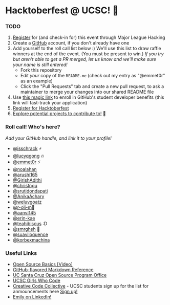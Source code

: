 # Hacktoberfest @ UCSC! 👻

### TODO
1. [Register](https://events.mlh.io/events/11767-hacktoberfest-ucsc) for (and check-in for) this event through Major League Hacking
2. Create a [GitHub](http://www.github.com) account, if you don't already have one
3. Add yourself to the roll call list below :) We'll use this list to draw raffle winners at the end of the event. (You must be present to win.) _If you try but aren't able to get a PR merged, let us know and we'll make sure your name is still entered!_
   - Fork this repository
   - Edit *your* copy of the `README.me` (check out my entry as "@emmet0r" as an example)
   - Click the "Pull Requests" tab and create a new pull request, to ask a maintainer to merge your changes into our shared README file
5. Use [this magic link](https://education.github.com/discount_requests/application?utm_source=2024-10-09-UCSC-HACKTOBERFEST) to enroll in GitHub's student developer benefits (this link will fast-track your application)
6. [Register for Hacktoberfest](https://hacktoberfest.com/register/)
7. [Explore potential projects to contribute to!](https://github.com/topics/hacktoberfest) 💖

### Roll call! Who's here?
_Add your GitHub handle, and link it to your profile!_
- [@isschrack](https://github.com/isschrack) ⚡
- [@lucyqgong](https://github.com/lucyqgong) 🔥
- [@emmet0r](https://github.com/emmet0r) ⚡
- [@noalahan](https://github.com/noalahan)
- [@arushi165](https://github.com/arushi165) 
- [@GirishAdithi](https://github.com/GirishAdithi) 
- [@christngu](https://github.com/christngu)
- [@srutidondapati](https://github.com/srutidondapati)
- [@AnikaAchary](https://github.com/AnikaAchary)
- [@weluvgoatz](https://github.com/weluvgoatz)
- [@r-oli-m](https://github.com/r-oli-m)🐷
- [@aanvi145](https://github.com/aanvi145)
- [@erin-kae](https://github.com/erin-kae)
- [@teahibiscus](https://github.com/teahibiscus) :D
- [@smrghsh](https://github.com/smrghsh) 🐒
- [@suaviloquence](https://github.com/suaviloquence)
- [@korbexmachina](https://github.com/korbexmachina)

### Useful Links
- [Open Source Basics [Video]](https://www.youtube.com/watch?v=upxUAI-fAtE)
- [GitHub-flavored Markdown Reference](https://docs.github.com/en/get-started/writing-on-github/getting-started-with-writing-and-formatting-on-github/basic-writing-and-formatting-syntax)
- [UC Santa Cruz Open Source Program Office](https://ucsc-ospo.github.io)
- [UCSC Girls Who Code](https://ucsc-gwc.club/)
- [Creative Code Collective](https://creativecodecollective.github.io/) - UCSC students sign up for the list for anmouncements here [Sign up!](https://forms.gle/VuKfbhHroVDbP4HL6)
- [Emily on LinkedIn!](https://www.linkedin.com/in/emilymarielovell/)


